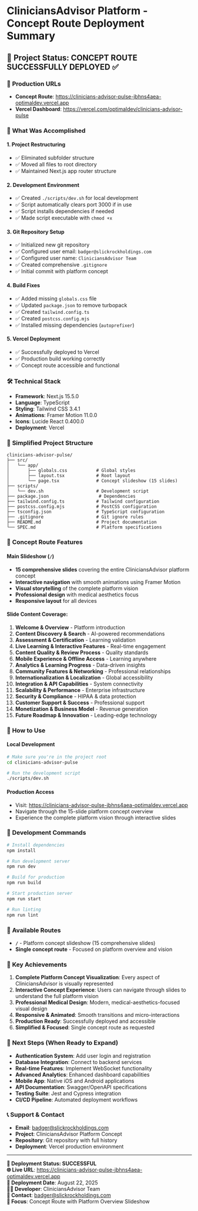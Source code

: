 # CliniciansAdvisor Platform - Concept Route Deployment Summary

## 🎯 Project Status: **CONCEPT ROUTE SUCCESSFULLY DEPLOYED** ✅

### 📍 **Production URLs**
- **Concept Route**: https://clinicians-advisor-pulse-jbhns4aea-optimaldev.vercel.app
- **Vercel Dashboard**: https://vercel.com/optimaldev/clinicians-advisor-pulse

### 🚀 **What Was Accomplished**

#### 1. **Project Restructuring**
- ✅ Eliminated subfolder structure
- ✅ Moved all files to root directory
- ✅ Maintained Next.js app router structure

#### 2. **Development Environment**
- ✅ Created `./scripts/dev.sh` for local development
- ✅ Script automatically clears port 3000 if in use
- ✅ Script installs dependencies if needed
- ✅ Made script executable with `chmod +x`

#### 3. **Git Repository Setup**
- ✅ Initialized new git repository
- ✅ Configured user email: `badger@slickrockholdings.com`
- ✅ Configured user name: `CliniciansAdvisor Team`
- ✅ Created comprehensive `.gitignore`
- ✅ Initial commit with platform concept

#### 4. **Build Fixes**
- ✅ Added missing `globals.css` file
- ✅ Updated `package.json` to remove turbopack
- ✅ Created `tailwind.config.ts`
- ✅ Created `postcss.config.mjs`
- ✅ Installed missing dependencies (`autoprefixer`)

#### 5. **Vercel Deployment**
- ✅ Successfully deployed to Vercel
- ✅ Production build working correctly
- ✅ Concept route accessible and functional

### 🛠️ **Technical Stack**

- **Framework**: Next.js 15.5.0
- **Language**: TypeScript
- **Styling**: Tailwind CSS 3.4.1
- **Animations**: Framer Motion 11.0.0
- **Icons**: Lucide React 0.400.0
- **Deployment**: Vercel

### 📁 **Simplified Project Structure**

```
clinicians-advisor-pulse/
├── src/
│   └── app/
│       ├── globals.css           # Global styles
│       ├── layout.tsx            # Root layout
│       └── page.tsx              # Concept slideshow (15 slides)
├── scripts/
│   └── dev.sh                    # Development script
├── package.json                   # Dependencies
├── tailwind.config.ts            # Tailwind configuration
├── postcss.config.mjs            # PostCSS configuration
├── tsconfig.json                 # TypeScript configuration
├── .gitignore                    # Git ignore rules
├── README.md                     # Project documentation
└── SPEC.md                       # Platform specifications
```

### 🎨 **Concept Route Features**

#### **Main Slideshow** (`/`)
- **15 comprehensive slides** covering the entire CliniciansAdvisor platform concept
- **Interactive navigation** with smooth animations using Framer Motion
- **Visual storytelling** of the complete platform vision
- **Professional design** with medical aesthetics focus
- **Responsive layout** for all devices

#### **Slide Content Coverage:**
1. **Welcome & Overview** - Platform introduction
2. **Content Discovery & Search** - AI-powered recommendations
3. **Assessment & Certification** - Learning validation
4. **Live Learning & Interactive Features** - Real-time engagement
5. **Content Quality & Review Process** - Quality standards
6. **Mobile Experience & Offline Access** - Learning anywhere
7. **Analytics & Learning Progress** - Data-driven insights
8. **Community Features & Networking** - Professional relationships
9. **Internationalization & Localization** - Global accessibility
10. **Integration & API Capabilities** - System connectivity
11. **Scalability & Performance** - Enterprise infrastructure
12. **Security & Compliance** - HIPAA & data protection
13. **Customer Support & Success** - Professional support
14. **Monetization & Business Model** - Revenue generation
15. **Future Roadmap & Innovation** - Leading-edge technology

### 🚀 **How to Use**

#### **Local Development**
```bash
# Make sure you're in the project root
cd clinicians-advisor-pulse

# Run the development script
./scripts/dev.sh
```

#### **Production Access**
- Visit: https://clinicians-advisor-pulse-jbhns4aea-optimaldev.vercel.app
- Navigate through the 15-slide platform concept overview
- Experience the complete platform vision through interactive slides

### 🔧 **Development Commands**

```bash
# Install dependencies
npm install

# Run development server
npm run dev

# Build for production
npm run build

# Start production server
npm run start

# Run linting
npm run lint
```

### 📱 **Available Routes**

- **`/`** - Platform concept slideshow (15 comprehensive slides)
- **Single concept route** - Focused on platform overview and vision

### 🌟 **Key Achievements**

1. **Complete Platform Concept Visualization**: Every aspect of CliniciansAdvisor is visually represented
2. **Interactive Concept Experience**: Users can navigate through slides to understand the full platform vision
3. **Professional Medical Design**: Modern, medical-aesthetics-focused visual design
4. **Responsive & Animated**: Smooth transitions and micro-interactions
5. **Production Ready**: Successfully deployed and accessible
6. **Simplified & Focused**: Single concept route as requested

### 🔮 **Next Steps (When Ready to Expand)**

- **Authentication System**: Add user login and registration
- **Database Integration**: Connect to backend services
- **Real-time Features**: Implement WebSocket functionality
- **Advanced Analytics**: Enhanced dashboard capabilities
- **Mobile App**: Native iOS and Android applications
- **API Documentation**: Swagger/OpenAPI specifications
- **Testing Suite**: Jest and Cypress integration
- **CI/CD Pipeline**: Automated deployment workflows

### 📞 **Support & Contact**

- **Email**: badger@slickrockholdings.com
- **Project**: CliniciansAdvisor Platform Concept
- **Repository**: Git repository with full history
- **Deployment**: Vercel production environment

---

**🎉 Deployment Status: SUCCESSFUL**  
**🌐 Live URL**: https://clinicians-advisor-pulse-jbhns4aea-optimaldev.vercel.app  
**📅 Deployment Date**: August 22, 2025  
**👨‍💻 Developer**: CliniciansAdvisor Team  
**📧 Contact**: badger@slickrockholdings.com  
**🎯 Focus**: Concept Route with Platform Overview Slideshow
